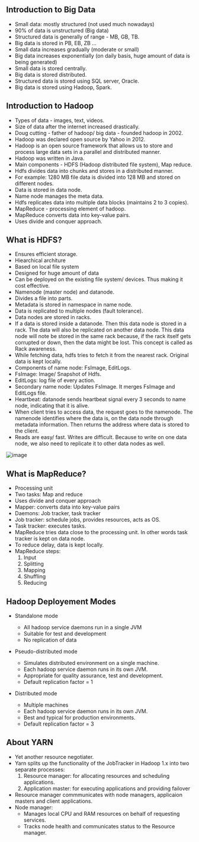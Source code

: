 ## Introduction to Big Data

- Small data: mostly structured (not used much nowadays)
- 90% of data is unstructured (Big data)
- Structured data is generally of range - MB, GB, TB.
- Big data is stored in PB, EB, ZB ...
- Small data increases gradually (moderate or small)
- Big data increases exponentially (on daily basis, huge amount of data is being generated)
- Small data is stored centrally.
- Big data is stored distributed.
- Structured data is stored using SQL server, Oracle.
- Big data is stored using Hadoop, Spark.

## Introduction to Hadoop

- Types of data - images, text, videos.
- Size of data after the internet increased drastically.
- Doug cutting - father of hadoop/ big data - founded hadoop in 2002.
- Hadoop was declared open source by Yahoo in 2012.
- Hadoop is an open source framework that allows us to store and process large data sets in a parallel and distributed manner.
- Hadoop was written in Java.
- Main components - HDFS (Hadoop distributed file system), Map reduce.
- Hdfs divides data into chunks and stores in a distributed manner.
- For example: 1280 MB file data is divided into 128 MB and stored on different nodes.
- Data is stored in data node.
- Name node manages the meta data.
- Hdfs replicates data into multiple data blocks (maintains 2 to 3 copies).
- MapReduce - processing element of hadoop.
- MapReduce converts data into key-value pairs.
- Uses divide and conquer approach.

## What is HDFS?

- Ensures efficient storage.
- Hiearchical architure
- Based on local file system
- Designed for huge amount of data
- Can be deployed on the existing file system/ devices. Thus making it cost effective.
- Namenode (master node) and datanode.
- Divides a file into parts.
- Metadata is stored in namespace in name node.
- Data is replicated to multiple nodes (fault tolerance).
- Data nodes are stored in racks.
- If a data is stored inside a datanode. Then this data node is stored in a rack. The data will also be replicated on another data node. This data node will note be stored in the same rack because, if the rack itself gets corrupted or down, then the data might be lost. This concept is called as Rack awareness.
- While fetching data, hdfs tries to fetch it from the nearest rack. Original data is kept locally.
- Components of name node: FsImage, EditLogs.
- FsImage: Image/ Snapshot of Hdfs.
- EditLogs: log file of every action.
- Secondary name node: Updates FsImage. It merges FsImage and EditLogs file.
- Heartbeat: datanode sends heartbeat signal every 3 seconds to name node, indicating that it is alive.
- When client tries to access data, the request goes to the namenode. The namenode identifies where the data is, on the data node through metadata information. Then returns the address where data is stored to the client.
- Reads are easy/ fast. Writes are difficult. Because to write on one data node, we also need to replicate it to other data nodes as well.

![image](https://github.com/Adityasr30/BigData/assets/86728825/683b7562-3d01-4624-89a4-22938700995f)

## What is MapReduce?

- Processing unit
- Two tasks: Map and reduce
- Uses divide and conquer approach
- Mapper: converts data into key-value pairs
- Daemons: Job tracker, task tracker
- Job tracker: schedule jobs, provides resources, acts as OS.
- Task tracker: executes tasks.
- MapReduce tries data close to the processing unit. In other words task tracker is kept on data node.
- To reduce delay, data is kept locally.
- MapReduce steps:
  1. Input
  2. Splitting
  3. Mapping
  4. Shuffling
  5. Reducing

## Hadoop Deployement Modes

- Standalone mode
  - All hadoop service daemons run in a single JVM
  - Suitable for test and development
  - No replication of data

- Pseudo-distributed mode
  - Simulates distributed environment on a single machine.
  - Each hadoop service daemon runs in its own JVM.
  - Appropriate for quality assurance, test and development.
  - Default replication factor = 1

- Distributed mode
  - Multiple machines
  - Each hadoop service daemon runs in its own JVM.
  - Best and typical for production environments.
  - Default replication factor = 3

## About YARN

- Yet another resource negotiater.
- Yarn splits up the functionality of the JobTracker in Hadoop 1.x into two separate processes:
  1. Resource manager: for allocating resources and scheduling applications.
  2. Application master: for executing applications and providing failover
- Resource manager commmunicates with node managers, applicaion masters and client applications.
- Node manager:
  - Manages local CPU and RAM resources on behalf of requesting services.
  - Tracks node health and communicates status to the Resource manager.
